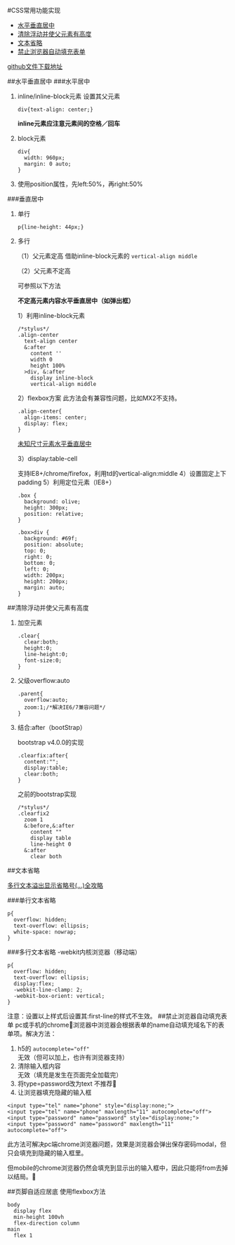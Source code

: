 
#CSS常用功能实现

- [水平垂直居中](#水平垂直居中)
- [清除浮动并使父元素有高度](#清除浮动并使父元素有高度)
- [文本省略](#文本省略)
- [禁止浏览器自动填充表单](#禁止浏览器自动填充表单)

[github文件下载地址](https://github.com/JulieLee77/units)

##水平垂直居中
###水平居中
1. inline/inline-block元素
	设置其父元素
	
	```
	div{text-align: center;}
	```
	**inline元素应注意元素间的空格／回车**
2. block元素

	```
	div{
      width: 960px;
      margin: 0 auto;
    }  
	```
3. 使用position属性，先left:50%，再right:50%	
	
###垂直居中
1. 单行

	```
	p{line-height: 44px;}
	```
2. 多行

	（1）父元素定高
	借助inline-block元素的 `vertical-align middle`

	（2）父元素不定高
	
	可参照以下方法
	
	**不定高元素内容水平垂直居中（如弹出框）**
	
	1）利用inline-block元素
	
	```
	/*stylus*/
	.align-center
	  text-align center
	  &:after
	    content ''
	    width 0
	    height 100%
	  >div, &:after
	    display inline-block
	    vertical-align middle	
	```
	2）flexbox方案
	此方法会有兼容性问题，比如MX2不支持。
	
	```
	.align-center{
	  align-items: center;
	  display: flex;
	}  
	```
	[未知尺寸元素水平垂直居中](http://demo.doyoe.com/css/alignment/)
	
	3）display:table-cell
	
	支持IE8+/chrome/firefox，利用td的vertical-align:middle
	4）设置固定上下padding
	5）利用定位元素（IE8+）
	
	```
	.box {
	  background: olive;
	  height: 300px;
	  position: relative;
	}
	
	.box>div {
	  background: #69f;
	  position: absolute;
	  top: 0;
	  right: 0;
	  bottom: 0;
	  left: 0;
	  width: 200px;
	  height: 200px;
	  margin: auto;
	}
	```

##清除浮动并使父元素有高度
1. 加空元素

	```
	.clear{
	  clear:both;
	  height:0;
	  line-height:0;
	  font-size:0;
	}
	```
2. 父级overflow:auto

	```
	.parent{
	  overflow:auto;
	  zoom:1;/*解决IE6/7兼容问题*/
	}
	```
3. 结合:after（bootStrap）

	bootstrap v4.0.0的实现
	
	```
	.clearfix:after{
	  content:"";
	  display:table;
	  clear:both;
	}    
	```
	之前的bootstrap实现
	
	```
	/*stylus*/
	.clearfix2
	  zoom 1
	  &:before,&:after
	    content ""
	    display table
	    line-height 0
	  &:after
	    clear both     
	 ```
##文本省略

[多行文本溢出显示省略号(…)全攻略](http://www.css88.com/archives/5206) 

###单行文本省略
```
p{
  overflow: hidden;
  text-overflow: ellipsis;
  white-space: nowrap;
}  
``` 

###多行文本省略
-webkit内核浏览器（移动端）

```
p{
  overflow: hidden;
  text-overflow: ellipsis;
  display:flex;
  -webkit-line-clamp: 2;
  -webkit-box-orient: vertical;
}  
```

注意：设置以上样式后设置其:first-line的样式不生效。
##禁止浏览器自动填充表单
pc或手机的chrome浏览器中浏览器会根据表单的name自动填充域名下的表单项。解决方法：

1. h5的 `autocomplete="off"`  
	无效（但可以加上，也许有浏览器支持）
2. 清除输入框内容  
	无效（填充是发生在页面完全加载完）	
3. 将type=password改为text
	不推荐
4. 让浏览器填充隐藏的输入框

```
<input type="tel" name="phone" style="display:none;">
<input type="tel" name="phone" maxlength="11" autocomplete="off"> 
<input type="password" name="password" style="display:none;">
<input type="password" name="password" maxlength="11" autocomplete="off">
```
此方法可解决pc端chrome浏览器问题，效果是浏览器会弹出保存密码modal，但只会填充到隐藏的输入框里。

但mobile的chrome浏览器仍然会填充到显示出的输入框中，因此只能将from去掉以结局。

##页脚自适应居底
使用flexbox方法
```
body
  display flex
  min-height 100vh
  flex-direction column
main
  flex 1
```



